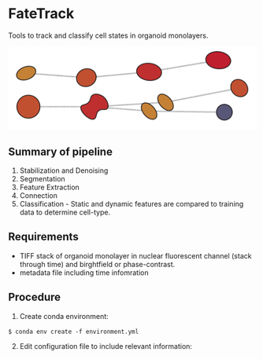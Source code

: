 # FateTrack
Tools to track and classify cell states in organoid monolayers.

![GitHub Logo](/design/FateTrack_logo-11.png)

## Summary of pipeline
1. Stabilization and Denoising
2. Segmentation 
3. Feature Extraction
4. Connection
5. Classification - Static and dynamic features are compared to training data to determine cell-type.

## Requirements
* TIFF stack of organoid monolayer in nuclear fluorescent channel (stack through time) and birghtfield or phase-contrast.
* metadata file including time infomration

## Procedure

1. Create conda environment:
```
$ conda env create -f environment.yml
```

2. Edit configuration file to include relevant information:
